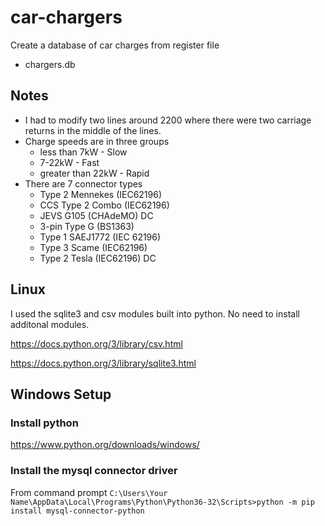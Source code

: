 # car-chargers
Create a database of car charges from register file

- chargers.db

## Notes
- I had to modify two lines around 2200 where there were two carriage returns in the middle of the lines.
- Charge speeds are in three groups
  - less than 7kW - Slow
  - 7-22kW - Fast
  - greater than 22kW - Rapid
- There are 7 connector types
  - Type 2 Mennekes (IEC62196)
  - CCS Type 2 Combo (IEC62196)
  - JEVS G105 (CHAdeMO) DC
  - 3-pin Type G (BS1363)
  - Type 1 SAEJ1772 (IEC 62196)
  - Type 3 Scame (IEC62196)
  - Type 2 Tesla (IEC62196) DC

## Linux
I used the sqlite3 and csv modules built into python. No need to install additonal modules.

https://docs.python.org/3/library/csv.html

https://docs.python.org/3/library/sqlite3.html

## Windows Setup
### Install python
https://www.python.org/downloads/windows/
### Install the mysql connector driver

From command prompt
`C:\Users\Your Name\AppData\Local\Programs\Python\Python36-32\Scripts>python -m pip install mysql-connector-python`
